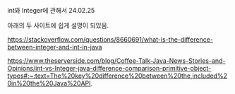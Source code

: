 int와 Integer에 관해서
24.02.25

아래의 두 사이트에 쉽게 설명이 되있음. 

https://stackoverflow.com/questions/8660691/what-is-the-difference-between-integer-and-int-in-java

https://www.theserverside.com/blog/Coffee-Talk-Java-News-Stories-and-Opinions/int-vs-Integer-java-difference-comparison-primitive-object-types#:~:text=The%20key%20difference%20between%20the,included%20in%20the%20Java%20API.